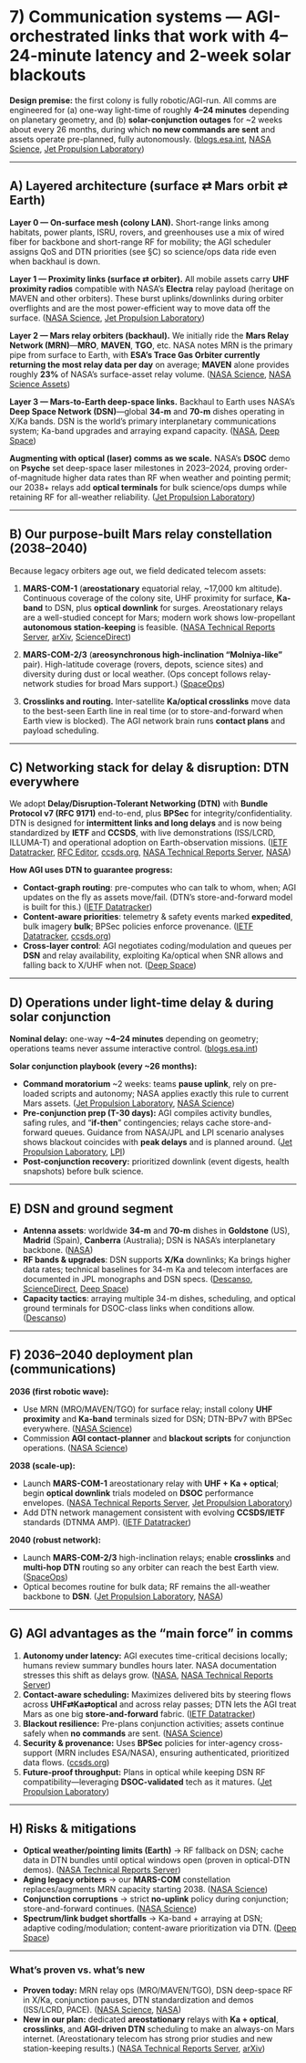# 7) Communication systems — AGI-orchestrated links that work with 4–24-minute latency and 2-week solar blackouts

**Design premise:** the first colony is fully robotic/AGI-run. All comms are engineered for (a) one-way light-time of roughly **4–24 minutes** depending on planetary geometry, and (b) **solar-conjunction outages** for \~2 weeks about every 26 months, during which **no new commands are sent** and assets operate pre-planned, fully autonomously. ([blogs.esa.int][1], [NASA Science][2], [Jet Propulsion Laboratory][3])

---

## A) Layered architecture (surface ⇄ Mars orbit ⇄ Earth)

**Layer 0 — On-surface mesh (colony LAN).**
Short-range links among habitats, power plants, ISRU, rovers, and greenhouses use a mix of wired fiber for backbone and short-range RF for mobility; the AGI scheduler assigns QoS and DTN priorities (see §C) so science/ops data ride even when backhaul is down.

**Layer 1 — Proximity links (surface ⇄ orbiter).**
All mobile assets carry **UHF proximity radios** compatible with NASA’s **Electra** relay payload (heritage on MAVEN and other orbiters). These burst uplinks/downlinks during orbiter overflights and are the most power-efficient way to move data off the surface. ([NASA Science][4], [Jet Propulsion Laboratory][5])

**Layer 2 — Mars relay orbiters (backhaul).**
We initially ride the **Mars Relay Network (MRN)**—**MRO**, **MAVEN**, **TGO**, etc. NASA notes MRN is the primary pipe from surface to Earth, with **ESA’s Trace Gas Orbiter currently returning the most relay data per day** on average; **MAVEN** alone provides roughly **23%** of NASA’s surface-asset relay volume. ([NASA Science][6], [NASA Science Assets][7])

**Layer 3 — Mars-to-Earth deep-space links.**
Backhaul to Earth uses NASA’s **Deep Space Network (DSN)**—global **34-m** and **70-m** dishes operating in X/Ka bands. DSN is the world’s primary interplanetary communications system; Ka-band upgrades and arraying expand capacity. ([NASA][8], [Deep Space][9])

**Augmenting with optical (laser) comms as we scale.**
NASA’s **DSOC** demo on **Psyche** set deep-space laser milestones in 2023–2024, proving order-of-magnitude higher data rates than RF when weather and pointing permit; our 2038+ relays add **optical terminals** for bulk science/ops dumps while retaining RF for all-weather reliability. ([Jet Propulsion Laboratory][10])

---

## B) Our purpose-built Mars relay constellation (2038–2040)

Because legacy orbiters age out, we field dedicated telecom assets:

1. **MARS-COM-1** (**areostationary** equatorial relay, \~17,000 km altitude). Continuous coverage of the colony site, UHF proximity for surface, **Ka-band** to DSN, plus **optical downlink** for surges. Areostationary relays are a well-studied concept for Mars; modern work shows low-propellant **autonomous station-keeping** is feasible. ([NASA Technical Reports Server][11], [arXiv][12], [ScienceDirect][13])

2. **MARS-COM-2/3** (**areosynchronous high-inclination “Molniya-like”** pair). High-latitude coverage (rovers, depots, science sites) and diversity during dust or local weather. (Ops concept follows relay-network studies for broad Mars support.) ([SpaceOps][14])

3. **Crosslinks and routing.** Inter-satellite **Ka/optical crosslinks** move data to the best-seen Earth line in real time (or to store-and-forward when Earth view is blocked). The AGI network brain runs **contact plans** and payload scheduling.

---

## C) Networking stack for delay & disruption: DTN everywhere

We adopt **Delay/Disruption-Tolerant Networking (DTN)** with **Bundle Protocol v7 (RFC 9171)** end-to-end, plus **BPSec** for integrity/confidentiality. DTN is designed for **intermittent links and long delays** and is now being standardized by **IETF** and **CCSDS**, with live demonstrations (ISS/LCRD, ILLUMA-T) and operational adoption on Earth-observation missions. ([IETF Datatracker][15], [RFC Editor][16], [ccsds.org][17], [NASA Technical Reports Server][18], [NASA][19])

**How AGI uses DTN to guarantee progress:**

* **Contact-graph routing**: pre-computes who can talk to whom, when; AGI updates on the fly as assets move/fail. (DTN’s store-and-forward model is built for this.) ([IETF Datatracker][15])
* **Content-aware priorities**: telemetry & safety events marked **expedited**, bulk imagery **bulk**; BPSec policies enforce provenance. ([IETF Datatracker][15], [ccsds.org][17])
* **Cross-layer control**: AGI negotiates coding/modulation and queues per **DSN** and relay availability, exploiting Ka/optical when SNR allows and falling back to X/UHF when not. ([Deep Space][9])

---

## D) Operations under light-time delay & during solar conjunction

**Nominal delay:** one-way **\~4–24 minutes** depending on geometry; operations teams never assume interactive control. ([blogs.esa.int][1])

**Solar conjunction playbook (every \~26 months):**

* **Command moratorium** \~2 weeks: teams **pause uplink**, rely on pre-loaded scripts and autonomy; NASA applies exactly this rule to current Mars assets. ([Jet Propulsion Laboratory][3], [NASA Science][2])
* **Pre-conjunction prep (T-30 days):** AGI compiles activity bundles, safing rules, and “**if-then**” contingencies; relays cache store-and-forward queues. Guidance from NASA/JPL and LPI scenario analyses shows blackout coincides with **peak delays** and is planned around. ([Jet Propulsion Laboratory][20], [LPI][21])
* **Post-conjunction recovery:** prioritized downlink (event digests, health snapshots) before bulk science.

---

## E) DSN and ground segment

* **Antenna assets**: worldwide **34-m** and **70-m** dishes in **Goldstone** (US), **Madrid** (Spain), **Canberra** (Australia); DSN is NASA’s interplanetary backbone. ([NASA][8])
* **RF bands & upgrades**: DSN supports **X/Ka** downlinks; Ka brings higher data rates; technical baselines for 34-m Ka and telecom interfaces are documented in JPL monographs and DSN specs. ([Descanso][22], [ScienceDirect][23], [Deep Space][9])
* **Capacity tactics**: arraying multiple 34-m dishes, scheduling, and optical ground terminals for DSOC-class links when conditions allow. ([Descanso][22])

---

## F) 2036–2040 deployment plan (communications)

**2036 (first robotic wave):**

* Use MRN (MRO/MAVEN/TGO) for surface relay; install colony **UHF proximity** and **Ka-band** terminals sized for DSN; DTN-BPv7 with BPSec everywhere. ([NASA Science][6])
* Commission **AGI contact-planner** and **blackout scripts** for conjunction operations. ([NASA Science][2])

**2038 (scale-up):**

* Launch **MARS-COM-1** areostationary relay with **UHF + Ka + optical**; begin **optical downlink** trials modeled on **DSOC** performance envelopes. ([NASA Technical Reports Server][11], [Jet Propulsion Laboratory][10])
* Add DTN network management consistent with evolving **CCSDS/IETF** standards (DTNMA AMP). ([IETF Datatracker][24])

**2040 (robust network):**

* Launch **MARS-COM-2/3** high-inclination relays; enable **crosslinks** and **multi-hop DTN** routing so any orbiter can reach the best Earth view. ([SpaceOps][14])
* Optical becomes routine for bulk data; RF remains the all-weather backbone to **DSN**. ([Jet Propulsion Laboratory][10], [NASA][8])

---

## G) AGI advantages as the “main force” in comms

1. **Autonomy under latency:** AGI executes time-critical decisions locally; humans review summary bundles hours later. NASA documentation stresses this shift as delays grow. ([NASA][25], [NASA Technical Reports Server][26])
2. **Contact-aware scheduling:** Maximizes delivered bits by steering flows across **UHF⇄Ka⇄optical** and across relay passes; DTN lets the AGI treat Mars as one big **store-and-forward** fabric. ([IETF Datatracker][15])
3. **Blackout resilience:** Pre-plans conjunction activities; assets continue safely when **no commands** are sent. ([NASA Science][2])
4. **Security & provenance:** Uses **BPSec** policies for inter-agency cross-support (MRN includes ESA/NASA), ensuring authenticated, prioritized data flows. ([ccsds.org][17])
5. **Future-proof throughput:** Plans in optical while keeping DSN RF compatibility—leveraging **DSOC-validated** tech as it matures. ([Jet Propulsion Laboratory][10])

---

## H) Risks & mitigations

* **Optical weather/pointing limits (Earth)** → RF fallback on DSN; cache data in DTN bundles until optical windows open (proven in optical-DTN demos). ([NASA Technical Reports Server][27])
* **Aging legacy orbiters** → our **MARS-COM** constellation replaces/augments MRN capacity starting 2038. ([NASA Science][6])
* **Conjunction corruptions** → strict **no-uplink** policy during conjunction; store-and-forward continues. ([NASA Science][2])
* **Spectrum/link budget shortfalls** → Ka-band + arraying at DSN; adaptive coding/modulation; content-aware prioritization via DTN. ([Deep Space][9])

---

### What’s proven vs. what’s new

* **Proven today:** MRN relay ops (MRO/MAVEN/TGO), DSN deep-space RF in X/Ka, conjunction pauses, DTN standardization and demos (ISS/LCRD, PACE). ([NASA Science][6], [NASA][8])
* **New in our plan:** dedicated **areostationary** relays with **Ka + optical**, **crosslinks**, and **AGI-driven DTN** scheduling to make an always-on Mars internet. (Areostationary telecom has strong prior studies and new station-keeping results.) ([NASA Technical Reports Server][11], [arXiv][12])

[1]: https://blogs.esa.int/mex/2012/08/05/time-delay-between-mars-and-earth/?utm_source=chatgpt.com "Time delay between Mars and Earth – Mars Express - ESA's blogs"
[2]: https://science.nasa.gov/blog/hunkering-down-for-solar-conjunction/?utm_source=chatgpt.com "Hunkering Down for Solar Conjunction"
[3]: https://www.jpl.nasa.gov/news/nasas-mars-fleet-will-still-conduct-science-while-lying-low/?utm_source=chatgpt.com "NASA's Mars Fleet Will Still Conduct Science While Lying ..."
[4]: https://science.nasa.gov/resource/electra-relay-radio-on-maven-mission-to-mars/?utm_source=chatgpt.com "Electra Relay Radio on MAVEN Mission to Mars"
[5]: https://www.jpl.nasa.gov/news/relay-radio-on-mars-bound-nasa-craft-passes-checkout/?utm_source=chatgpt.com "Relay Radio on Mars-Bound NASA Craft Passes Checkout"
[6]: https://science.nasa.gov/mars/mars-relay-network/?utm_source=chatgpt.com "Mars Relay Network"
[7]: https://assets.science.nasa.gov/content/dam/science/psd/resources/senior-review/2025/PMSR25_Final_Report_Package_June9_2025.pdf?utm_source=chatgpt.com "2025 NASA Planetary Mission Senior Review (PMSR)"
[8]: https://www.nasa.gov/communicating-with-missions/dsn/?utm_source=chatgpt.com "Deep Space Network"
[9]: https://deepspace.jpl.nasa.gov/dsndocs/810-005/104/104N.pdf?utm_source=chatgpt.com "104 34-m BWG Stations Telecommunications Interfaces"
[10]: https://www.jpl.nasa.gov/missions/deep-space-optical-communications-dsoc/?utm_source=chatgpt.com "Deep Space Optical Communications (DSOC)"
[11]: https://ntrs.nasa.gov/api/citations/20205005976/downloads/Areostationary%20White%20Paper%20-%20final%20version%20-%20amended%20head.pdf?utm_source=chatgpt.com "OBSERVING MARS FROM AREOSTATIONARY ORBIT"
[12]: https://arxiv.org/html/2408.13319v1?utm_source=chatgpt.com "Autonomous Station Keeping of Satellites in Areostationary ..."
[13]: https://www.sciencedirect.com/science/article/abs/pii/S0094576525000669?utm_source=chatgpt.com "Autonomous station keeping of satellites in areostationary ..."
[14]: https://star.spaceops.org/2025/user_manudownload.php?doc=1__dwyl9ua5.pdf&utm_source=chatgpt.com "30 May 2025."
[15]: https://datatracker.ietf.org/doc/rfc9171/?utm_source=chatgpt.com "RFC 9171 - Bundle Protocol Version 7"
[16]: https://www.rfc-editor.org/info/rfc9171?utm_source=chatgpt.com "Information on RFC 9171"
[17]: https://ccsds.org/wp-content/uploads/gravity_forms/9-6f599803174a64f5da08b9814720b5c4/2025/02/734x5r2.pdf?utm_source=chatgpt.com "ccsds bundle protocol security specification"
[18]: https://ntrs.nasa.gov/api/citations/20240011470/downloads/LCRD%20KaConf%202024.pdf?utm_source=chatgpt.com "LCRD KaConf 2024.pdf"
[19]: https://www.nasa.gov/technology/space-comms/dtn-benefits/?utm_source=chatgpt.com "DTN Benefits and Success Stories"
[20]: https://www.jpl.nasa.gov/news/whats-mars-solar-conjunction-and-why-does-it-matter/?utm_source=chatgpt.com "What's Mars Solar Conjunction, and Why Does It Matter?"
[21]: https://www.lpi.usra.edu/lunar/strategies/resources/M2M-ACR2023_MarsCommunicationDisruptionDelay.pdf?utm_source=chatgpt.com "[PDF] Mars Communications Disruption and Delay"
[22]: https://descanso.jpl.nasa.gov/monograph/series4/Mono4_Ch8.pdf?utm_source=chatgpt.com "The 34-Meter Beam-Waveguide Operational Antennas"
[23]: https://www.sciencedirect.com/science/article/abs/pii/S0094576511002347?utm_source=chatgpt.com "Ka-band high-rate telemetry system upgrade for the NASA ..."
[24]: https://datatracker.ietf.org/doc/draft-ietf-dtn-amp/?utm_source=chatgpt.com "draft-ietf-dtn-amp-02 - DTNMA Asynchronous Management ..."
[25]: https://www.nasa.gov/hrp/hazard-distance-from-earth/?utm_source=chatgpt.com "Hazard: Distance From Earth - NASA"
[26]: https://ntrs.nasa.gov/citations/20230002268?utm_source=chatgpt.com "Effects of Communication Delay on Human Spaceflight Missions"
[27]: https://ntrs.nasa.gov/api/citations/20250003967/downloads/DTN%20Networking%20Demonstrations.pdf?utm_source=chatgpt.com "NASA Networking Demonstration Examples"
